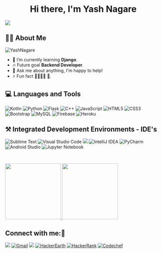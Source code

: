 <h1 align="center">Hi there, I'm Yash Nagare</h1>

<p>
<img src="https://readme-typing-svg.herokuapp.com?font=Gluten&color=FF9933&size=30&center=true&vCenter=true&width=900&height=70&lines=A+passionate+competitive+programmer;Android+Developer%2C+Machine+Learning+Engineer;Where+there+is+Code.+There+is+Life" />
 </p>

## 🙋‍♂️ About Me

<p align="left"> <img src="https://komarev.com/ghpvc/?username=YashNagare" alt="YashNagare" /> </p>

- 🌱 I’m currently learning **Django**.
- 🔥  Future goal **Backend Developer**.
- 💬 Ask me about anything, I'm happy to help!
- ⚡ Fun fact 🍲😴👨‍💻 🔁.


## 💻 Languages and Tools 

![Kotlin](https://img.shields.io/badge/kotlin-FFA500?style=for-the-badge&logo=kotlin&logoColor=4358c4)
![Python](https://img.shields.io/badge/python-3670A0?style=for-the-badge&logo=python&logoColor=ffdd54)
![Flask](https://img.shields.io/badge/flask-%23000.svg?style=for-the-badge&logo=flask&logoColor=white)
![C++](https://img.shields.io/badge/c++-%2300599C.svg?style=for-the-badge&logo=c%2B%2B&logoColor=white)
![JavaScript](https://img.shields.io/badge/javascript-%23323330.svg?style=for-the-badge&logo=javascript&logoColor=%23F7DF1E)
![HTML5](https://img.shields.io/badge/html5-%23E34F26.svg?style=for-the-badge&logo=html5&logoColor=white)
![CSS3](https://img.shields.io/badge/css3-%231572B6.svg?style=for-the-badge&logo=css3&logoColor=white)
![Bootstrap](https://img.shields.io/badge/bootstrap-%23563D7C.svg?style=for-the-badge&logo=bootstrap&logoColor=white)
![MySQL](https://img.shields.io/badge/mysql-%2300f.svg?style=for-the-badge&logo=mysql&logoColor=white)
![Firebase](https://img.shields.io/badge/firebase-%23039BE5.svg?style=for-the-badge&logo=firebase)
![Heroku](https://img.shields.io/badge/heroku-%23430098.svg?style=for-the-badge&logo=heroku&logoColor=white)
</br>

## ⚒  Integrated Development Environments - IDE's

![Sublime Text](https://img.shields.io/badge/sublime_text-%23575757.svg?style=for-the-badge&logo=sublime-text&logoColor=important)
![Visual Studio Code](https://img.shields.io/badge/Visual%20Studio%20Code-0078d7.svg?style=for-the-badge&logo=visual-studio-code&logoColor=white)
<img src="https://img.shields.io/badge/Xampp-F37623?style=for-the-badge&logo=xampp&logoColor=white">
![IntelliJ IDEA](https://img.shields.io/badge/IntelliJIDEA-000000.svg?style=for-the-badge&logo=intellij-idea&logoColor=white)
![PyCharm](https://img.shields.io/badge/pycharm-143?style=for-the-badge&logo=pycharm&logoColor=black&color=black&labelColor=green)
![Android Studio](https://img.shields.io/badge/Android%20Studio-3DDC84.svg?style=for-the-badge&logo=android-studio&logoColor=white)
![Jupyter Notebook](https://img.shields.io/badge/jupyter-%23FA0F00.svg?style=for-the-badge&logo=jupyter&logoColor=white)

</br>

<p>
<a href="https://github.com/YashNagare">
  <img height="180em" src = "https://github-readme-stats.vercel.app/api/top-langs/?username=YashNagare&theme=buefy&layout=compact&title_color=ffffff&bg_color=151515&text_color=FFFEFE">
 <img height="180em" src="https://github-readme-stats.vercel.app/api?username=YashNagare&&show_icons=true&title_color=ffffff&icon_color=ffdc40&text_color=ffffff&bg_color=151515">
</a>
</p>

## Connect with me:🤗

[<img src="https://img.shields.io/badge/Github-%23000000.svg?&style=for-the-badge&logo=github&logoColor=white">](https://github.com/YashNagare)
[<img alt="Gmail" src="https://img.shields.io/badge/Gmail-D14836?style=for-the-badge&logo=gmail&logoColor=white" />](mailto:yashpnagare@gmail.com)
[<img src="https://img.shields.io/badge/linkedin-%230077B5.svg?&style=for-the-badge&logo=linkedin&logoColor=white">](https://www.linkedin.com/in/yashnagare)
[<img alt="HackerEarth" src="https://img.shields.io/badge/HackerEarth-%232C3454.svg?style=for-the-badge&logo=HackerEarth&logoColor=Blue"/>](https://www.hackerearth.com/@YashNagare)
[<img alt="HackerRank" src="https://img.shields.io/badge/-Hackerrank-2EC866?style=for-the-badge&logo=HackerRank&logoColor=white"/>](https://www.hackerrank.com/YashNagare)
<a href="https://www.codechef.com/users/yash07_n">
<img src="https://img.shields.io/badge/-CodeChef-5B4638?style=for-the-badge&logo=CodeChef&logoColor=white" alt="Codechef" title="codechef" data-canonical-src="https://img.shields.io/badge/Android%20Studio-0086F8?style=for-the-badge&amp;logo=android-studio&amp;logoColor=white" style="max-width:100%;">
</a>

